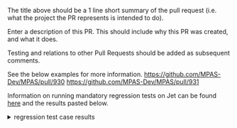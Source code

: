 The title above should be a 1 line short summary of the pull request (i.e. what the project the PR represents is intended to do).

Enter a description of this PR. This should include why this PR was created, and what it does.

Testing and relations to other Pull Requests should be added as subsequent comments.

See the below examples for more information.
https://github.com/MPAS-Dev/MPAS/pull/930
https://github.com/MPAS-Dev/MPAS/pull/931

Information on running mandatory regression tests on Jet can be found [here](https://github.com/barlage/mpas_testcase) and the results pasted below.

<details>
  <summary>
    regression test case results
  </summary>
  
```
PASTE compare_run_testcases AND/OR compare_create_testcases TEXT HERE
```
</details>
